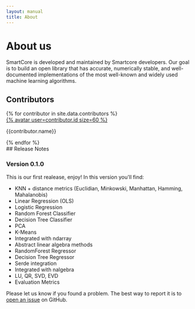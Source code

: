 ```yaml
---
layout: manual
title: About
---
```


# About us

SmartCore is developed and maintained by Smartcore developers. Our goal is to build an open library that has accurate, numerically stable, and well-documented implementations of the most well-known and widely used machine learning algorithms. 

## Contributors

<div class="authors-container mt-3">
    {% for contributor in site.data.contributors %}
        <div class="col-lg-2 text-center text-capitalize">
            <a href="https://github.com/{{contributor.id}}">{% avatar user=contributor.id size=60 %}</a>
            <p>{{contributor.name}}</p>
        </div>
    {% endfor %}
</div>
## Release Notes

### Version 0.1.0

This is our first realease, enjoy! In this version you'll find:
- KNN + distance metrics (Euclidian, Minkowski, Manhattan, Hamming, Mahalanobis)
- Linear Regression (OLS)
- Logistic Regression
- Random Forest Classifier
- Decision Tree Classifier
- PCA
- K-Means
- Integrated with ndarray
- Abstract linear algebra methods
- RandomForest Regressor
- Decision Tree Regressor
- Serde integration
- Integrated with nalgebra
- LU, QR, SVD, EVD
- Evaluation Metrics

Please let us know if you found a problem. The best way to report it is to [open an issue](https://github.com/smartcorelib/smartcore/issues) on GitHub.
